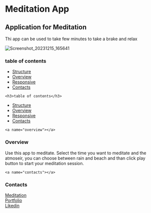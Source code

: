 <h1>Meditation App</h1>

<h2>Application for Meditation</h2>

<p>
  Thi app can be used to take few minutes to take a brake and relax 
</p>

![Screenshot_20231215_165641](https://github.com/So-Ca/meditation/assets/121359947/095a364d-07ab-4236-9fed-d2a95b6408c4)

  <h3>table of contents</h3>
  <ul>
  <li><a href="#structure">Structure</a></li>
  <li><a href="#overview">Overview</a></li>
  <li><a href="#responsive">Responsive</a></li>
  <li><a href="#contacts">Contacts</a></li>
  </ul>

    <h3>table of contents</h3>
  <ul>
  <li><a href="#structure">Structure</a></li>
  <li><a href="#overview">Overview</a></li>
  <li><a href="#responsive">Responsive</a></li>
  <li><a href="#contacts">Contacts</a></li>
  </ul>

    <a name="overview"></a>
  <h3>Overview</h3>

  <p>
    Use this app to meditate. Select the time you want to meditate and the atmoseir, you can choose between rain and beach and than click play button to start your meditation session.
  </p>

    <a name="contacts"></a>
  <h3>Contacts</h3>

  <a href="">Meditation</a><br>
  <a href="so-ca-portfolio.netlify.app">Portfolio</a><br>
  <a href="https://www.linkedin.com/in/sonny-caputo-554315185">Likedin</a><br>
